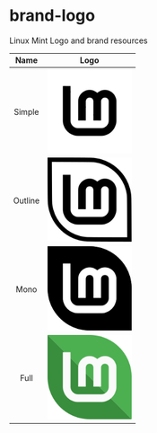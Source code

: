 # brand-logo
Linux Mint Logo and brand resources


| Name  |      Logo      |
|:-----:|:--------------:|
| Simple | <img src="https://raw.githubusercontent.com/Secret-chest/brand-logo/master/simple.svg" height="150">|
| Outline  | <img src="https://raw.githubusercontent.com/Secret-chest/brand-logo/master/mono-outline.svg" height="150">|
| Mono  | <img src="https://raw.githubusercontent.com/Secret-chest/brand-logo/master/mono.svg" height="150">|
| Full  | <img src="https://raw.githubusercontent.com/Secret-chest/brand-logo/master/full.svg" height="150">|

